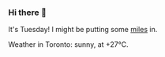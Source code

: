 ### Hi there :wave:

It's Tuesday! I might be putting some [miles](https://www.strava.com/athletes/889963) in.

Weather in Toronto: sunny, at +27°C.
